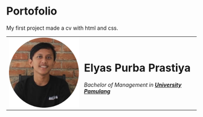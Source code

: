 # Portofolio

My first project made a cv with html and css.

<table cellspacing="20">
    <tr>
        <td><img src="image/image1.png" alt="elyas profile"></td>
        <td><h1> Elyas Purba Prastiya </h1>
        <p><em> Bachelor of Management in <strong><a href="https://unpam.ac.id/"> University Pamulang </a></strong></em></p> <!-- Guna nya <em> untuk memiringkan tulisan --></td>
    </tr>
</table>